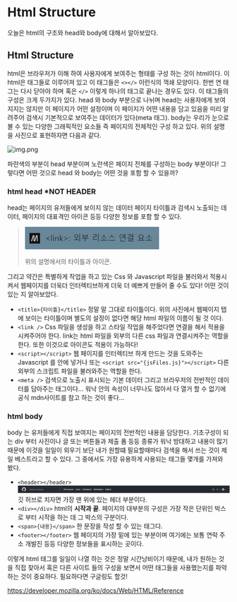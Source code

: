 # Html Structure

오늘은 html의 구조와 head와 body에 대해서 알아보았다.

## Html Structure

html은 브라우저가 이해 하여 사용자에게 보여주는 형태를 구성 하는 것이 html이다. 이 html은 태그들로 이루어져 있고 이 태그들은 `<></>` 이런식의 꺽쇄 모양이다.
한번 연 태그는 다시 닫아야 하며 혹은 `</>` 이렇게 하나의 태그로 끝나는 경우도 있다. 이 태그들의 구성은 크게 두가지가 있다.
head 와 body 부분으로 나뉘며 head는 사용자에게 보여지지는 않지만 이 페이지가 어떤 설정이며 이 페이지가 어떤 내용을 담고 있음을 미리 알려주어 검색시 기본적으로 보여주는 데이터가 있다(meta 태그).
body는 우리가 눈으로 볼 수 있는 다양한 그래픽적인 요소들 즉 페이지의 전체적인 구성 하고 있다. 위의 설명을 사진으로 표현하자면 다음과 같다.

![img.png](https://3.bp.blogspot.com/-sgm6BBz6KbM/VuarmPKRJ1I/AAAAAAAAG4Q/5GDCRhO09IgiCE2DQXhA0OVaxlylGWvvw/s400/html-structure.png)

파란색의 부분이 head 부분이며 노란색은 페이지 전체를 구성하는 body 부분이다! 그렇다면 어떤 것으로 head 와 body는 어떤 것을 포함 할 수 있을까?

### html head \*NOT HEADER

head는 페이지의 유저들에게 보이지 않는 데이터 페이지 타이틀과 검색시 노출되는 데이터, 페이지의 대표격인 아이콘 등등 다양한 정보를 포함 할 수 있다.

> ![img.png](../examples/221215html-structure3.png)
>
> 위의 설명에서의 타이틀과 아이콘.

그리고 약간은 특별하게 작업을 하고 있는 Css 와 Javascript 파일을 불러와서 적용시켜서 웹페이지를 더욱더 인터렉티브하게 더욱 더 예쁘게 만들어 줄 수도 있다!
어떤 것이 있는 지 알아보았다.

- `<title>{타이틀}</title>` 정말 말 그대로 타이틀이다. 위의 사진에서 웹페이지 탭에 보이는 타이틀이며 별도의 설정이 없다면 해당 html 파일의 이름이 될 것 이다.
- `<link />` Css 파일을 생성을 하고 스타일 작업을 해주었다면 연결을 해서 적용을 시켜주어야 한다. link는 html 파일을 외부의 다른 css 파일과 연결시켜주는 역할을 한다. 또한 이것으로 아이콘도 적용이 가능하다!
- `<script></script>` 웹 페이지를 인터렉티브 하게 만드는 것을 도와주는 Javascript 를 안에 넣거나 또는 `<script src="{jsFiles.js}"></script>` 다른 외부의 스크립트 파일을 불러와주는 역할을 한다.
- `<meta />` 검색으로 노출시 표시되는 기본 데이터 그리고 브라우저의 전반적인 데이터를 담아주는 태그이다... 워낙 안의 속성이 너무나도 많아서 다 열거 할 수 없기에 공식 mdn사이트를 참고 하는 것이 좋다...

### html body

body 는 유저들에게 직접 보여지는 페이지의 전반적인 내용을 담당한다. 기초구성이 되는 div 부터 사진이나 글 또는 버튼들과 제출 폼 등등 종류가 워낙 방대하고 내용이 많기 때문에 이것을 일일이 외우기 보단 내가 원할떄 필요할때마다 검색을 해서 쓰는 것이 제일 베스트라고 할 수 있다.
그 중에서도 가장 유용하게 사용되는 태그들 몇개를 가져와 봤다.

- `<header></header>` ![img.png](../examples/221215html-structure2.png) 깃 허브로 치자면 가장 맨 위에 있는 헤더 부분이다.
- `<div></div>` html의 **시작과 끝**. 페이지의 대부분의 구성은 가장 작은 단위인 박스로 부터 시작을 하는 데 그 박스의 구분이다.
- `<span>{내용}</span>` 한 문장을 작성 할 수 있는 태그다.
- `<footer></footer>` 웹 페이지의 가장 밑에 있는 부분이며 여기에는 보통 연락 주소 개발진 등등 다양한 정보들을 표시하는 곳이다.

이렇게 html 태그를 일일이 나열 하는 것은 정말 시간낭비이기 때문에, 내가 원하는 것을 직접 찾아서 혹은 다른 사이트 들의 구성을 보면서 어떤 태그들을 사용했는지를 파악 하는 것이 중요하다. 필요하다면 구글링도 할것!

https://developer.mozilla.org/ko/docs/Web/HTML/Reference

